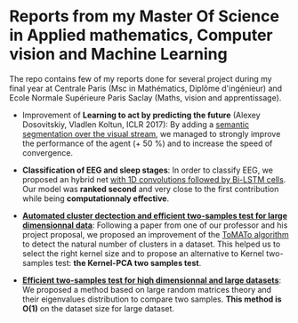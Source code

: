 # Reports from my Master Of Science in Applied mathematics, Computer vision and Machine Learning

The repo contains few of my reports done for several project during my final year at Centrale Paris (Msc in Mathématics, Diplôme d'ingénieur) and Ecole Normale Supérieure Paris Saclay (Maths, vision and apprentissage). 

- Improvement of **Learning to act by predicting the future** (Alexey Dosovitskiy, Vladlen Koltun, ICLR 2017): By adding a [semantic segmentation over the visual stream](https://github.com/AntoineGuillot2/ReportsAndPapers/blob/master/Improving_Learning_To_act_by_predicting_the_future.pdf), we managed to strongly improve the performance of the agent (+ 50 %) and to increase the speed of convergence.

- **Classification of EEG and sleep stages**: In order to classify EEG, we proposed an hybrid net [with 1D convolutions followed by Bi-LSTM cells](https://github.com/AntoineGuillot2/ReportsAndPapers/blob/master/Dreem_ENS_EEG_Classification.pdf). Our model was **ranked second** and very close to the first contribution while being **computationnaly effective**.

- **[Automated cluster dectection and efficient two-samples test for large dimensionnal data](https://github.com/AntoineGuillot2/ReportsAndPapers/blob/master/Two_sample_test.pdf)**: Following a paper from one of our professor and his project proposal, we proposed an improvement of the [ToMATo algorithm](https://geometrica.saclay.inria.fr/data/Steve.Oudot/clustering/) to detect the natural number of clusters in a dataset. This helped us to select the right kernel size and to propose an alternative to Kernel two-samples test: **the Kernel-PCA two samples test**.

- **[Efficient two-samples test for high dimensionnal and large datasets](https://github.com/AntoineGuillot2/ReportsAndPapers/blob/master/Two_samples_test_with_random_graph.pdf)**: We proposed a method based on large random matrices theory and their eigenvalues distribution to compare two samples. **This method is O(1)** on the dataset size for large dataset.
